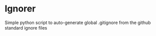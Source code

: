 # Ignorer
Simple python script to auto-generate global .gitignore from the github standard ignore files
